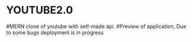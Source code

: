 # YOUTUBE2.0

#MERN clone of youtube with self-made api.
#Preview of application, Due to some bugs deployment is in progress

